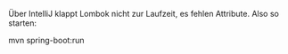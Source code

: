 Über IntelliJ klappt Lombok nicht zur Laufzeit, es fehlen Attribute.
Also so starten:

mvn spring-boot:run
